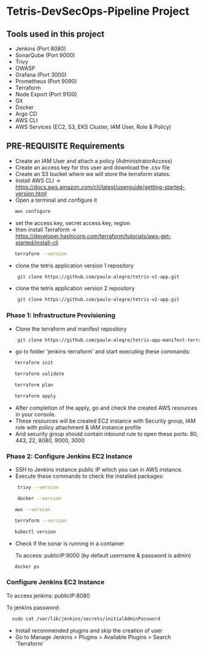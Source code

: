 # Tetris-DevSecOps-Pipeline Project

## Tools used in this project
- Jenkins (Port 8080)
- SonarQube (Port 9000)
- Trivy
- OWASP
- Grafana (Port 3000)
- Prometheus (Port 9090)
- Terraform
- Node Export (Port 9100)
- Git
- Docker
- Argo CD
- AWS CLI
- AWS Services (EC2, S3, EKS Cluster, IAM User, Role & Policy)

## PRE-REQUISITE Requirements
- Create an IAM User and attach a policy (AdministratorAccess)
- Create an access key for this user and download the .csv file
- Create an S3 bucket where we will store the terraform states.
- Install AWS CLI -> https://docs.aws.amazon.com/cli/latest/userguide/getting-started-version.html
- Open a terminal and configure it

 ```bash
    aws configure
 ```
- set the access key, secret access key, region
- then install Terraform -> https://developer.hashicorp.com/terraform/tutorials/aws-get-started/install-cli
 
 ```bash
    terraform --version
 ```
- clone the tetris application version 1 repository
  
```bash
    git clone https://github.com/paulo-alegre/tetris-v1-app.git
 ```
- clone the tetris application version 2 repository
  
```bash
    git clone https://github.com/paulo-alegre/tetris-v2-app.git
 ```

### **Phase 1: Infrastructure Provisioning**
- Clone the terraform and manifest repository

```bash
    git clone https://github.com/paulo-alegre/tetris-app-manifest-terraform.git
 ```
- go to folder 'jenkins-terraform' and start executing these commands:

 ```bash
    terraform init
 ```

 ```bash
    terraform validate
 ```

 ```bash
    terraform plan
 ```

 ```bash
    terraform apply
 ```
- After completion of the apply, go and check the created AWS resources in your console.
- These resources will be created EC2 instance with Security group, IAM role with policy attachment & IAM instance profile
- And security group should contain inbound rule to open these ports: 80, 443, 22, 8080, 9000, 3000

 ### **Phase 2: Configure Jenkins EC2 Instance** 
 - SSH to Jenkins instance public IP which you can in AWS instance.
 - Execute these commands to check the installed packages:
   
```bash
    trivy --version
 ```

```bash
    docker --version
 ```

```bash
   aws --version
 ```

```bash
   terraform --version
 ```

```bash
   kubectl version
 ```
- Check if the sonar is running in a container

  To access: 
  publicIP:9000 (by default username & password is admin)
  
```bash
   docker ps
 ```

 ### **Configure Jenkins EC2 Instance** 
  
  To access jenkins: 
  publicIP:8080 

  To jenkins password:
  
  ```bash
    sudo cat /var/lib/jenkins/secrets/initialAdminPassword
 ```
 - Install recommended plugins and skip the creation of user
 - Go to Manage Jenkins > Plugins > Available Plugins > Search 'Terraform'
 
